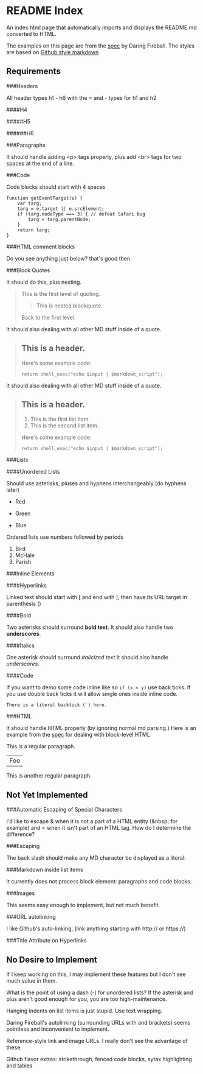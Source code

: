 README Index
============

An index.html page that automatically imports and displays the README.md converted to HTML.

The examples on this page are from the [spec](http://daringfireball.net/projects/markdown/syntax) by Daring Fireball. The styles are based on [Github style markdown](https://help.github.com/articles/github-flavored-markdown/)

Requirements
------------

###Headers

All header types h1 - h6 with the = and - types for h1 and h2

####H4

#####H5

######H6

###Paragraphs

It should handle adding &lt;p&gt; tags properly, plus add &lt;br&gt; tags for two spaces at the end of a line.

###Code

Code blocks should start with 4 spaces

    function getEventTarget(e) {
        var targ;
        targ = e.target || e.srcElement;
        if (targ.nodeType === 3) { // defeat Safari bug
            targ = targ.parentNode;
        }
        return targ;
    }

###HTML comment blocks

Do you see anything just below? that's good then.

<!--
This is some comments -->

###Block Quotes

It should do this, plus nesting.

> This is the first level of quoting.
>
> > This is nested blockquote.
>
> Back to the first level.

It should also dealing with all other MD stuff inside of a quote.

> ## This is a header.
> 
> Here's some example code:
> 
>     return shell_exec("echo $input | $markdown_script");

It should also dealing with all other MD stuff inside of a quote.

> ## This is a header.
> 
> 1.   This is the first list item.
> 2.   This is the second list item.
> 
> Here's some example code:
> 
>     return shell_exec("echo $input | $markdown_script");

###Lists

####Unordered Lists

Should use asterisks, pluses and hyphens interchangeably (do hyphens later)

*   Red
+   Green
*   Blue

Ordered lists use numbers followed by periods

1.  Bird
2.  McHale
333.  Parish

###Inline Elements

####Hyperlinks

Linked text should start with [ and end with ], then have its URL target in parenthesis ()

####Bold

Two asterisks should surround **bold text**. It should also handle two __underscores__.

####Italics

One asterisk should surround *italicized text* It should also handle _underscores_.

####Code

If you want to demo some code inline like so `if (x < y)` use back ticks. If you use double back ticks it will allow single ones inside inline code.

``There is a literal backtick (`) here.``

<!--
###Automatic Escaping of Special Characters

It should escape this:

AT&T

But still be OK with manually escaped characters

&copy;

It should deal with less-than and greater than in a similar way

4 < 5

Except in in code block where it should **always** HTML encode.

###Escaping

The back slash should make any MD character be displayed as a literal:

\\   backslash  
\`   backtick  
\*   asterisk  
\_   underscore  
\{\}  curly braces  
\[\]  square brackets  
\(\)  parentheses  
\#   hash mark  
\+   plus sign  
\-   minus sign (hyphen)  
\.   dot  
\!   exclamation mark  

-->

###HTML

It should handle HTML properly (by ignoring normal md parsing.) Here is an example from the [spec](http://daringfireball.net/projects/markdown/syntax) for dealing with block-level HTML

This is a regular paragraph.

<table>
    <tr>
        <td>Foo</td>
    </tr>
</table>

This is another regular paragraph.

Not Yet Implemented
-------------------

###Automatic Escaping of Special Characters

I'd like to escape &amp; when it is not a part of a HTML entity (&amp;nbsp; for example) and &lt; when it isn't part of an HTML tag. How do I determine the difference?

###Escaping

The back slash should make any MD character be displayed as a literal:

###Markdown inside list items

It currently does not process block element: paragraphs and code blocks.

###Images

This seems easy enough to implement, but not much benefit.

###URL autolinking

I like Github's auto-linking, (link anything starting with http:// or https://)

###Title Attribute on Hyperlinks

No Desire to Implement
----------------------

If I keep working on this, I may implement these features but I don't see much value in them.

What is the point of using a dash (-) for unordered lists? If the asterisk and plus aren't good enough for you, you are too high-maintenance.

Hanging indents on list items is just stupid. Use text wrapping.

Daring Fireball's autolinking (surrounding URLs with and brackets) seems pointless and inconvenient to implement.

Reference-style link and image URLs. I really don't see the advantage of these.

Github flavor extras: strikethrough, fenced code blocks, sytax highlighting and tables
